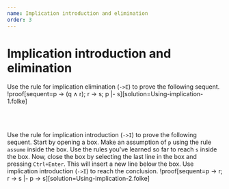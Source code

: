 ```yaml
---
name: Implication introduction and elimination
order: 3
---
```


# Implication introduction and elimination
Use the rule for implication elimination (`->E`) to prove the following sequent.
!proof[sequent=p → (q ∧ r); r → s; p |- s][solution=Using-implication-1.folke]

<br />
<br />

Use the rule for implication introduction (`->I`) to prove the following sequent. Start by opening a box. Make an assumption of `p` using the rule `assume` inside the box. Use the rules you've learned so far to reach `s` inside the box. Now, close the box by selecting the last line in the box and pressing `Ctrl+Enter`. This will insert a new line below the box. Use implication introduction (`->I`) to reach the conclusion.
!proof[sequent=p → r; r → s |- p → s][solution=Using-implication-2.folke]